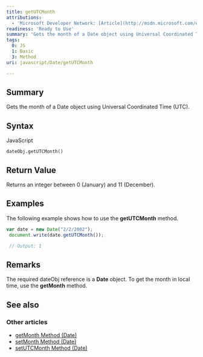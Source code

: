 ```yaml
---
title: getUTCMonth
attributions:
  - 'Microsoft Developer Network: [Article](http://msdn.microsoft.com/en-us/library/ie/hkd7k0a3(v=vs.94).aspx)'
readiness: 'Ready to Use'
summary: 'Gets the month of a Date object using Universal Coordinated Time (UTC).'
tags:
  0: JS
  1: Basic
  3: Method
uri: javascript/Date/getUTCMonth

---
```

## Summary

Gets the month of a Date object using Universal Coordinated Time (UTC).

## Syntax

<span class="language">JavaScript</span>

    dateObj.getUTCMonth()

## Return Value

Returns an integer between 0 (January) and 11 (December).

## Examples

The following example shows how to use the **getUTCMonth** method.

``` js
var date = new Date("2/2/2002");
 document.write(date.getUTCMonth());

 // Output: 1
```

## Remarks

The required dateObj reference is a **Date** object. To get the month in local time, use the **getMonth** method.

## See also

### Other articles

-   [getMonth Method (Date)](/javascript/Date/getMonth)
-   [setMonth Method (Date)](/javascript/Date/setMonth)
-   [setUTCMonth Method (Date)](/javascript/Date/setUTCMonth)


